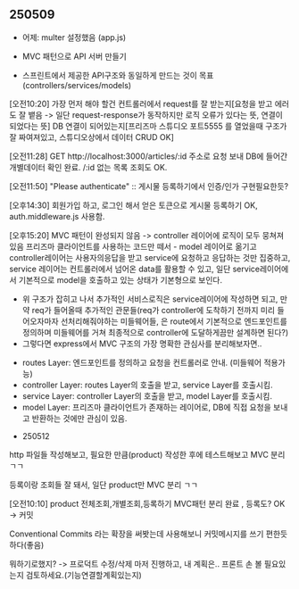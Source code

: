 ## 250509

- 어제: multer 설정했음 (app.js)

- MVC 패턴으로 API 서버 만들기
- 스프린트에서 제공한 API구조와 동일하게 만드는 것이 목표 (controllers/services/models)

[오전10:20] 가장 먼저 해야 할건 컨트롤러에서
request를 잘 받는지[요청을 받고 에러도 잘 뱉음 -> 일단 request-response가 동작하지만 로직 오류가 있다는 뜻, 연결이 되었다는 뜻]
DB 연결이 되어있는지[프리즈마 스튜디오 포트5555 를 열었을때 구조가 잘 짜여져있고, 스튜디오상에서 데이터 CRUD OK]

[오전11:28] GET http://localhost:3000/articles/:id 주소로 요청 보내 DB에 들어간 개별데이터 확인 완료. /:id 없는 목록 조회도 OK.

[오전11:50] "Please authenticate" :: 게시물 등록하기에서 인증/인가 구현필요한듯?

[오후14:30] 회원가입 하고, 로그인 해서 얻은 토큰으로 게시물 등록하기 OK, auth.middleware.js 사용함.

[오후15:20] MVC 패턴이 완성되지 않음 -> controller 레이어에 로직이 모두 뭉쳐져있음
프리즈마 클라이언트를 사용하는 코드만 떼서 - model 레이어로 옮기고
controller레이어는 사용자의응답을 받고 service에 요청하고 응답하는 것만 집중하고,
service 레이어는 컨트롤러에서 넘어온 data를 활용할 수 있고,
일단 service레이어에서 기본적으로 model을 호출하고 있는 상태가 기본형으로 보인다.

- 위 구조가 잡히고 나서 추가적인 서비스로직은 service레이어에 작성하면 되고,
  만약 req가 들어올때 추가적인 관문들(req가 controller에 도착하기 전까지 미리 들어오자마자 선처리해줘야하는 미들웨어들, 은 route에서 기본적으로 엔드포인트를 정의하며 미들웨어를 거쳐 최종적으로 controller에 도달하게끔만 설계하면 된다?)
- 그렇다면 express에서 MVC 구조의 가장 명확한 관심사를 분리해보자면..

* routes Layer: 엔드포인트를 정의하고 요청을 컨트롤러로 안내. (미들웨어 적용가능)
* controller Layer: routes Layer의 호출을 받고, service Layer를 호출시킴.
* service Layer: controller Layer의 호출을 받고, model Layer를 호출시킴.
* model Layer: 프리즈마 클라이언트가 존재하는 레이어로, DB에 직접 요청을 보내고 반환하는 것에만 관심이 있음.

- 250512

http 파일들 작성해보고, 필요한 만큼(product) 작성한 후에 테스트해보고 MVC 분리 ㄱㄱ

등록이랑 조회들 잘 돼서, 일단 product만 MVC 분리 ㄱㄱ

[오전10:10] product 전체조회,개별조회,등록하기 MVC패턴 분리 완료 , 등록도? OK -> 커밋

Conventional Commits 라는 확장을 써봣는데 사용해보니 커밋메시지를 쓰기 편한듯 하다(좋음)

뭐하기로했지? -> 프로덕트 수정/삭제 마저 진행하고, 내 계획은.. 프론트 손 볼 필요있는지 검토하세요.(기능연결할계획있는지)
